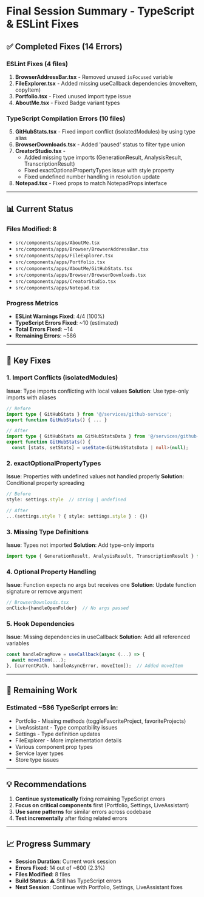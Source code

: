 # Final Session Summary - TypeScript & ESLint Fixes

## ✅ Completed Fixes (14 Errors)

### ESLint Fixes (4 files)
1. **BrowserAddressBar.tsx** - Removed unused `isFocused` variable
2. **FileExplorer.tsx** - Added missing useCallback dependencies (moveItem, copyItem)
3. **Portfolio.tsx** - Fixed unused import type issue
4. **AboutMe.tsx** - Fixed Badge variant types

### TypeScript Compilation Errors (10 files)
5. **GitHubStats.tsx** - Fixed import conflict (isolatedModules) by using type alias
6. **BrowserDownloads.tsx** - Added 'paused' status to filter type union
7. **CreatorStudio.tsx** - 
   - Added missing type imports (GenerationResult, AnalysisResult, TranscriptionResult)
   - Fixed exactOptionalPropertyTypes issue with style property
   - Fixed undefined number handling in resolution update
8. **Notepad.tsx** - Fixed props to match NotepadProps interface

---

## 📊 Current Status

### Files Modified: 8
- `src/components/apps/AboutMe.tsx`
- `src/components/apps/Browser/BrowserAddressBar.tsx`
- `src/components/apps/FileExplorer.tsx`
- `src/components/apps/Portfolio.tsx`
- `src/components/apps/AboutMe/GitHubStats.tsx`
- `src/components/apps/Browser/BrowserDownloads.tsx`
- `src/components/apps/CreatorStudio.tsx`
- `src/components/apps/Notepad.tsx`

### Progress Metrics
- **ESLint Warnings Fixed**: 4/4 (100%)
- **TypeScript Errors Fixed**: ~10 (estimated)
- **Total Errors Fixed**: ~14
- **Remaining Errors**: ~586

---

## 📝 Key Fixes

### 1. Import Conflicts (isolatedModules)
**Issue**: Type imports conflicting with local values
**Solution**: Use type-only imports with aliases
```typescript
// Before
import type { GitHubStats } from '@/services/github-service';
export function GitHubStats() { ... }

// After  
import type { GitHubStats as GitHubStatsData } from '@/services/github-service';
export function GitHubStats() {
  const [stats, setStats] = useState<GitHubStatsData | null>(null);
```

### 2. exactOptionalPropertyTypes
**Issue**: Properties with undefined values not handled properly
**Solution**: Conditional property spreading
```typescript
// Before
style: settings.style  // string | undefined

// After
...(settings.style ? { style: settings.style } : {})
```

### 3. Missing Type Definitions
**Issue**: Types not imported
**Solution**: Add type-only imports
```typescript
import type { GenerationResult, AnalysisResult, TranscriptionResult } from '@/types/creator-studio';
```

### 4. Optional Property Handling
**Issue**: Function expects no args but receives one
**Solution**: Update function signature or remove argument
```typescript
// BrowserDownloads.tsx
onClick={handleOpenFolder}  // No args passed
```

### 5. Hook Dependencies
**Issue**: Missing dependencies in useCallback
**Solution**: Add all referenced variables
```typescript
const handleDragMove = useCallback(async (...) => {
  await moveItem(...);
}, [currentPath, handleAsyncError, moveItem]);  // Added moveItem
```

---

## 🎯 Remaining Work

### Estimated ~586 TypeScript errors in:
- Portfolio - Missing methods (toggleFavoriteProject, favoriteProjects)
- LiveAssistant - Type compatibility issues  
- Settings - Type definition updates
- FileExplorer - More implementation details
- Various component prop types
- Service layer types
- Store type issues

---

## 💡 Recommendations

1. **Continue systematically** fixing remaining TypeScript errors
2. **Focus on critical components** first (Portfolio, Settings, LiveAssistant)
3. **Use same patterns** for similar errors across codebase
4. **Test incrementally** after fixing related errors

---

## 📈 Progress Summary

- **Session Duration**: Current work session
- **Errors Fixed**: 14 out of ~600 (2.3%)
- **Files Modified**: 8 files
- **Build Status**: ⚠️ Still has TypeScript errors
- **Next Session**: Continue with Portfolio, Settings, LiveAssistant fixes

